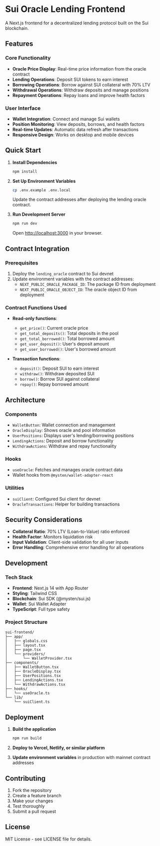 # Sui Oracle Lending Frontend

A Next.js frontend for a decentralized lending protocol built on the Sui blockchain.

## Features

### Core Functionality
- **Oracle Price Display**: Real-time price information from the oracle contract
- **Lending Operations**: Deposit SUI tokens to earn interest
- **Borrowing Operations**: Borrow against SUI collateral with 70% LTV
- **Withdrawal Operations**: Withdraw deposits and manage positions
- **Repayment Operations**: Repay loans and improve health factors

### User Interface
- **Wallet Integration**: Connect and manage Sui wallets
- **Position Monitoring**: View deposits, borrows, and health factors
- **Real-time Updates**: Automatic data refresh after transactions
- **Responsive Design**: Works on desktop and mobile devices

## Quick Start

1. **Install Dependencies**
   ```bash
   npm install
   ```

2. **Set Up Environment Variables**
   ```bash
   cp .env.example .env.local
   ```
   Update the contract addresses after deploying the lending oracle contract.

3. **Run Development Server**
   ```bash
   npm run dev
   ```
   Open [http://localhost:3000](http://localhost:3000) in your browser.

## Contract Integration

### Prerequisites
1. Deploy the `lending_oracle` contract to Sui devnet
2. Update environment variables with the contract addresses:
   - `NEXT_PUBLIC_ORACLE_PACKAGE_ID`: The package ID from deployment
   - `NEXT_PUBLIC_ORACLE_OBJECT_ID`: The oracle object ID from deployment

### Contract Functions Used
- **Read-only functions**:
  - `get_price()`: Current oracle price
  - `get_total_deposits()`: Total deposits in the pool
  - `get_total_borrowed()`: Total borrowed amount
  - `get_user_deposit()`: User's deposit amount
  - `get_user_borrowed()`: User's borrowed amount

- **Transaction functions**:
  - `deposit()`: Deposit SUI to earn interest
  - `withdraw()`: Withdraw deposited SUI
  - `borrow()`: Borrow SUI against collateral
  - `repay()`: Repay borrowed amount

## Architecture

### Components
- `WalletButton`: Wallet connection and management
- `OracleDisplay`: Shows oracle and pool information
- `UserPositions`: Displays user's lending/borrowing positions
- `LendingActions`: Deposit and borrow functionality
- `WithdrawActions`: Withdraw and repay functionality

### Hooks
- `useOracle`: Fetches and manages oracle contract data
- Wallet hooks from `@mysten/wallet-adapter-react`

### Utilities
- `suiClient`: Configured Sui client for devnet
- `OracleTransactions`: Helper for building transactions

## Security Considerations

- **Collateral Ratio**: 70% LTV (Loan-to-Value) ratio enforced
- **Health Factor**: Monitors liquidation risk
- **Input Validation**: Client-side validation for all user inputs
- **Error Handling**: Comprehensive error handling for all operations

## Development

### Tech Stack
- **Frontend**: Next.js 14 with App Router
- **Styling**: Tailwind CSS
- **Blockchain**: Sui SDK (@mysten/sui.js)
- **Wallet**: Sui Wallet Adapter
- **TypeScript**: Full type safety

### Project Structure
```
sui-frontend/
├── app/
│   ├── globals.css
│   ├── layout.tsx
│   ├── page.tsx
│   └── providers/
│       └── WalletProvider.tsx
├── components/
│   ├── WalletButton.tsx
│   ├── OracleDisplay.tsx
│   ├── UserPositions.tsx
│   ├── LendingActions.tsx
│   └── WithdrawActions.tsx
├── hooks/
│   └── useOracle.ts
└── lib/
    └── suiClient.ts
```

## Deployment

1. **Build the application**
   ```bash
   npm run build
   ```

2. **Deploy to Vercel, Netlify, or similar platform**

3. **Update environment variables** in production with mainnet contract addresses

## Contributing

1. Fork the repository
2. Create a feature branch
3. Make your changes
4. Test thoroughly
5. Submit a pull request

## License

MIT License - see LICENSE file for details.